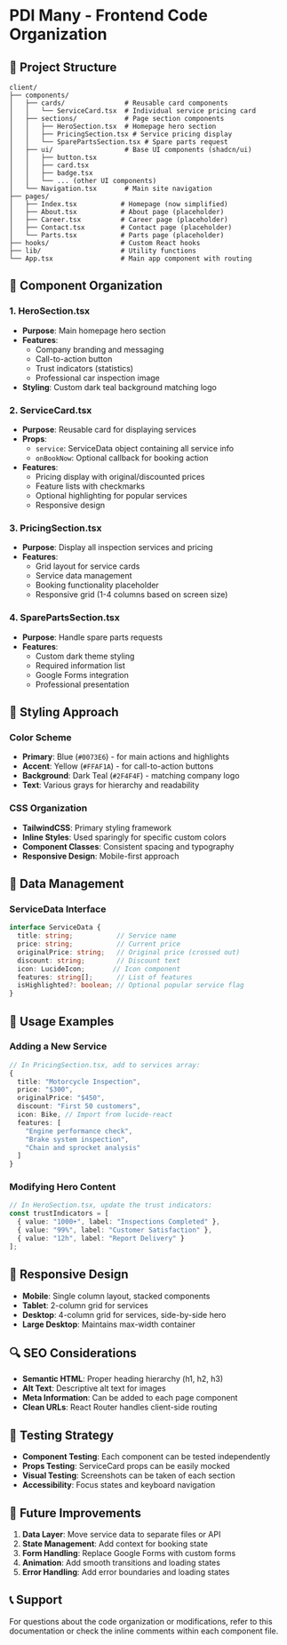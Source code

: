 # PDI Many - Frontend Code Organization

## 📁 Project Structure

```
client/
├── components/
│   ├── cards/               # Reusable card components
│   │   └── ServiceCard.tsx  # Individual service pricing card
│   ├── sections/            # Page section components
│   │   ├── HeroSection.tsx  # Homepage hero section
│   │   ├── PricingSection.tsx # Service pricing display
│   │   └── SparePartsSection.tsx # Spare parts request
│   ├── ui/                  # Base UI components (shadcn/ui)
│   │   ├── button.tsx
│   │   ├── card.tsx
│   │   ├── badge.tsx
│   │   └── ... (other UI components)
│   └── Navigation.tsx       # Main site navigation
├── pages/
│   ├── Index.tsx           # Homepage (now simplified)
│   ├── About.tsx           # About page (placeholder)
│   ├── Career.tsx          # Career page (placeholder)
│   ├── Contact.tsx         # Contact page (placeholder)
│   └── Parts.tsx           # Parts page (placeholder)
├── hooks/                  # Custom React hooks
├── lib/                    # Utility functions
└── App.tsx                 # Main app component with routing
```

## 🧩 Component Organization

### 1. **HeroSection.tsx**
- **Purpose**: Main homepage hero section
- **Features**: 
  - Company branding and messaging
  - Call-to-action button
  - Trust indicators (statistics)
  - Professional car inspection image
- **Styling**: Custom dark teal background matching logo

### 2. **ServiceCard.tsx**
- **Purpose**: Reusable card for displaying services
- **Props**:
  - `service`: ServiceData object containing all service info
  - `onBookNow`: Optional callback for booking action
- **Features**:
  - Pricing display with original/discounted prices
  - Feature lists with checkmarks
  - Optional highlighting for popular services
  - Responsive design

### 3. **PricingSection.tsx**
- **Purpose**: Display all inspection services and pricing
- **Features**:
  - Grid layout for service cards
  - Service data management
  - Booking functionality placeholder
  - Responsive grid (1-4 columns based on screen size)

### 4. **SparePartsSection.tsx**
- **Purpose**: Handle spare parts requests
- **Features**:
  - Custom dark theme styling
  - Required information list
  - Google Forms integration
  - Professional presentation

## 🎨 Styling Approach

### Color Scheme
- **Primary**: Blue (`#0073E6`) - for main actions and highlights
- **Accent**: Yellow (`#FFAF1A`) - for call-to-action buttons
- **Background**: Dark Teal (`#2F4F4F`) - matching company logo
- **Text**: Various grays for hierarchy and readability

### CSS Organization
- **TailwindCSS**: Primary styling framework
- **Inline Styles**: Used sparingly for specific custom colors
- **Component Classes**: Consistent spacing and typography
- **Responsive Design**: Mobile-first approach

## 🔧 Data Management

### ServiceData Interface
```typescript
interface ServiceData {
  title: string;           // Service name
  price: string;           // Current price
  originalPrice: string;   // Original price (crossed out)
  discount: string;        // Discount text
  icon: LucideIcon;       // Icon component
  features: string[];      // List of features
  isHighlighted?: boolean; // Optional popular service flag
}
```

## 🚀 Usage Examples

### Adding a New Service
```typescript
// In PricingSection.tsx, add to services array:
{
  title: "Motorcycle Inspection",
  price: "$300",
  originalPrice: "$450",
  discount: "First 50 customers",
  icon: Bike, // Import from lucide-react
  features: [
    "Engine performance check",
    "Brake system inspection",
    "Chain and sprocket analysis"
  ]
}
```

### Modifying Hero Content
```typescript
// In HeroSection.tsx, update the trust indicators:
const trustIndicators = [
  { value: "1000+", label: "Inspections Completed" },
  { value: "99%", label: "Customer Satisfaction" },
  { value: "12h", label: "Report Delivery" }
];
```

## 📱 Responsive Design

- **Mobile**: Single column layout, stacked components
- **Tablet**: 2-column grid for services
- **Desktop**: 4-column grid for services, side-by-side hero
- **Large Desktop**: Maintains max-width container

## 🔍 SEO Considerations

- **Semantic HTML**: Proper heading hierarchy (h1, h2, h3)
- **Alt Text**: Descriptive alt text for images
- **Meta Information**: Can be added to each page component
- **Clean URLs**: React Router handles client-side routing

## 🧪 Testing Strategy

- **Component Testing**: Each component can be tested independently
- **Props Testing**: ServiceCard props can be easily mocked
- **Visual Testing**: Screenshots can be taken of each section
- **Accessibility**: Focus states and keyboard navigation

## 🔄 Future Improvements

1. **Data Layer**: Move service data to separate files or API
2. **State Management**: Add context for booking state
3. **Form Handling**: Replace Google Forms with custom forms
4. **Animation**: Add smooth transitions and loading states
5. **Error Handling**: Add error boundaries and loading states

## 📞 Support

For questions about the code organization or modifications, refer to this documentation or check the inline comments within each component file.
